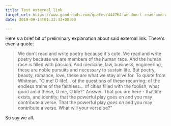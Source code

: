 ```yaml
---
title: Test external link
target_url: https://www.goodreads.com/quotes/444764-we-don-t-read-and-write-poetry-because-it-s-cute-we
date: 2019-09-14T01:32:43+00:00

---
```

Here's a brief bit of preliminary explanation about said external link. There's even a quote:

> We don't read and write poetry because it's cute. We read and write poetry because we are members of the human race. And the human race is filled with passion. And medicine, law, business, engineering, these are noble pursuits and necessary to sustain life. But poetry, beauty, romance, love, these are what we stay alive for. To quote from Whitman, "O me! O life!... of the questions of these recurring; of the endless trains of the faithless... of cities filled with the foolish; what good amid these, O me, O life?" Answer. That you are here - that life exists, and identity; that the powerful play goes on and you may contribute a verse. That the powerful play *goes on* and you may contribute a verse. What will your verse be?"

So say we all.